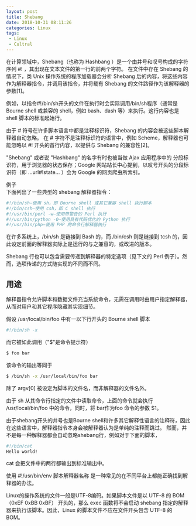 ```yaml
---
layout: post
title: Shebang
date: 2018-10-31 08:11:26
categories: Linux
tags:
 - Linux
 - Cultral
---
```


在计算领域中，Shebang（也称为 Hashbang ）是一个由井号和叹号构成的字符序列 #! ，其出现在文本文件的第一行的前两个字符。 在文件中存在 Shebang 的情况下，类 Unix 操作系统的程序加载器会分析 Shebang 后的内容，将这些内容作为解释器指令，并调用该指令，并将载有 Shebang 的文件路径作为该解释器的参数[1]。

例如，以指令#!/bin/sh开头的文件在执行时会实际调用/bin/sh程序（通常是 Bourne shell 或兼容的 shell，例如 bash、dash 等）来执行。这行内容也是 shell 脚本的标准起始行。

由于 # 符号在许多脚本语言中都是注释标识符，Shebang 的内容会被这些脚本解释器自动忽略。 在 # 字符不是注释标识符的语言中，例如 Scheme，解释器也可能忽略以 #! 开头的首行内容，以提供与 Shebang 的兼容性[2]。

"Shebang" 或者说 "Hashbang" 的名字有时也被当做 Ajax 应用程序中的 分段标识符，用于浏览器的状态保存；Google 网站站长中心提到，以叹号开头的分段标识符（即 ...url#!state... ）会为 Google 的网页爬虫所索引。

例子  
下面列出了一些典型的 shebang 解释器指令：

```bash
#!/bin/sh—使用 sh，即 Bourne shell 或其它兼容 shell 执行脚本
#!/bin/csh—使用 csh，即 C shell 执行
#!/usr/bin/perl -w—使用带警告的 Perl 执行
#!/usr/bin/python -O—使用具有代码优化的 Python 执行
#!/usr/bin/php—使用 PHP 的命令行解释器执行
```

在许多系统上，/bin/sh 是链接到 Bash 的，而 /bin/csh 则是链接到 tcsh 的，因此设定前面的解释器实际上是运行的与之兼容的，或改进的版本。

Shebang 行也可以包含需要传递到解释器的特定选项（见下文的 Perl 例子）。然而，选项传递的方式随实现的不同而不同。

## 用途
解释器指令允许脚本和数据文件充当系统命令，无需在调用时由用户指定解释器，从而对用户和其它程序隐藏其实现细节。

假设 /usr/local/bin/foo 中有一以下行开头的 Bourne shell 脚本
```bash
#!/bin/sh -x
```
而它被如此调用（"$"是命令提示符）
```bash
$ foo bar
```
该命令的输出等同于
```bash
$ /bin/sh -x /usr/local/bin/foo bar
```
除了 argv[0] 被设定为脚本的文件名，而非解释器的文件名外。

由于 sh 从其命令行指定的文件中读取命令，上面的命令就会执行 /usr/local/bin/foo 中的命令，同时，将 bar作为foo 命令的参数 $1。

由于shebang开头的井号也是Bourne shell和许多其它解释性语言的注释符，因此在这些语言中，解释器指令本身会被解释器认为是单纯的注释而跳过。 然而，并不是每一种解释器都会自动忽略shebang行，例如对于下面的脚本，
```bash
#!/bin/cat
Hello world!
```
cat 会把文件中的两行都输出到标准输出中。

使用 #!/usr/bin/env 脚本解释器名称 是一种常见的在不同平台上都能正确找到解释器的办法。

Linux的操作系统的文件一般是UTF-8编码。如果脚本文件是以 UTF-8 的 BOM（0xEF 0xBB 0xBF） 开头的，那么 exec 函数将不会启动 shebang 指定的解释器来执行该脚本。因此，Linux 的脚本文件不应在文件开头包含 UTF-8 的 BOM。